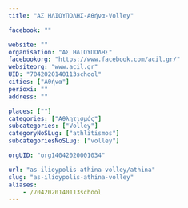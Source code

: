 ```yaml
---
title: "ΑΣ ΗΛΙΟΥΠΟΛΗΣ-Αθήνα-Volley"

facebook: ""

website: ""
organisation: "ΑΣ ΗΛΙΟΥΠΟΛΗΣ"
facebookorg: "https://www.facebook.com/acil.gr/"
websiteorg: "www.acil.gr"
UID: "7042020140113school"
cities: ["Αθήνα"]
perioxi: ""
address: ""

places: [""]
categories: ["Αθλητισμός"]
subcategories: ["Volley"]
categoryNoSLug: ["athlitismos"]
subcategoriesNoSLug: ["volley"]

orgUID: "org14042020001034"

url: "as-ilioypolis-athina-volley/athina"
slug: "as-ilioypolis-athina-volley"
aliases:
    - /7042020140113school
---
```





